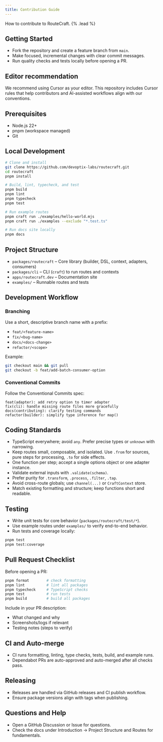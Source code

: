 ```yaml
---
title: Contribution Guide
---
```


How to contribute to RouteCraft. {% .lead %}

## Getting Started

- Fork the repository and create a feature branch from `main`.
- Make focused, incremental changes with clear commit messages.
- Run quality checks and tests locally before opening a PR.

## Editor recommendation

We recommend using Cursor as your editor. This repository includes Cursor rules that help contributors and AI-assisted workflows align with our conventions.

## Prerequisites

- Node.js 22+
- pnpm (workspace managed)
- Git

## Local Development

```bash
# Clone and install
git clone https://github.com/devoptix-labs/routecraft.git
cd routecraft
pnpm install

# Build, lint, typecheck, and test
pnpm build
pnpm lint
pnpm typecheck
pnpm test

# Run example routes
pnpm craft run ./examples/hello-world.mjs
pnpm craft run ./examples --exclude "*.test.ts"

# Run docs site locally
pnpm docs
```

## Project Structure

- `packages/routecraft` – Core library (builder, DSL, context, adapters, consumers)
- `packages/cli` – CLI (`craft`) to run routes and contexts
- `apps/routecraft.dev` – Documentation site
- `examples/` – Runnable routes and tests

## Development Workflow

### Branching

Use a short, descriptive branch name with a prefix:

- `feat/<feature-name>`
- `fix/<bug-name>`
- `docs/<docs-change>`
- `refactor/<scope>`

Example:

```bash
git checkout main && git pull
git checkout -b feat/add-batch-consumer-option
```

### Conventional Commits

Follow the Conventional Commits spec:

```
feat(adapter): add retry option to timer adapter
fix(cli): handle missing route files more gracefully
docs(contributing): clarify testing commands
refactor(builder): simplify type inference for map()
```

## Coding Standards

- TypeScript everywhere; avoid `any`. Prefer precise types or `unknown` with narrowing.
- Keep routes small, composable, and isolated. Use `.from` for sources, pure steps for processing, `.to` for side effects.
- One function per step; accept a single options object or one adapter instance.
- Validate external inputs with `.validate(schema)`.
- Prefer purity for `.transform`, `.process`, `.filter`, `.tap`.
- Avoid cross-route globals; use `channel(...)` or `CraftContext` store.
- Match existing formatting and structure; keep functions short and readable.

## Testing

- Write unit tests for core behavior (`packages/routecraft/test/*`).
- Use example routes under `examples/` to verify end-to-end behavior.
- Run tests and coverage locally:

```bash
pnpm test
pnpm test:coverage
```

## Pull Request Checklist

Before opening a PR:

```bash
pnpm format        # check formatting
pnpm lint          # lint all packages
pnpm typecheck     # TypeScript checks
pnpm test          # run tests
pnpm build         # build all packages
```

Include in your PR description:

- What changed and why
- Screenshots/logs if relevant
- Testing notes (steps to verify)

## CI and Auto-merge

- CI runs formatting, linting, type checks, tests, build, and example runs.
- Dependabot PRs are auto-approved and auto-merged after all checks pass.

## Releasing

- Releases are handled via GitHub releases and CI publish workflow.
- Ensure package versions align with tags when publishing.

## Questions and Help

- Open a GitHub Discussion or Issue for questions.
- Check the docs under Introduction → Project Structure and Routes for fundamentals.
